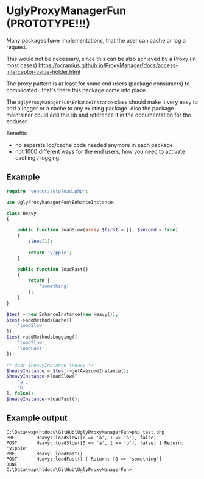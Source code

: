 
# UglyProxyManagerFun (PROTOTYPE!!!)

Many packages have implementations, that the user can cache or log a request.


This would not be necessary, since this can be also achieved by a Proxy (in most cases)
https://ocramius.github.io/ProxyManager/docs/access-interceptor-value-holder.html


The proxy pattern is at least for some end users (package consumers) to complicated...that's there this package come into place.


The `UglyProxyManagerFun\EnhanceInstance` class should make it very easy to add a logger or a cache to any existing package.
Also the package maintainer could add this lib and reference it in the documentation for the enduser


Benefits
- no seperate log/cache code needed anymore in each package
- not 1000 different ways for the end users, how you need to activate caching / logging 


## Example
```php
require 'vendor/autoload.php';

use UglyProxyManagerFun\EnhanceInstance;

class Heavy
{

    public function loadSlow(array $first = [], $second = true)
    {
        sleep(1);
        
        return 'yippie';
    }

    public function loadFast()
    {
        return [
            'something'
        ];
    }
}

$test = new EnhanceInstance(new Heavy());
$test->addMethodsCache([
    'loadSlow'
]);
$test->addMethodsLogging([
    'loadSlow',
    'loadFast'
]);

/* @var $heavyInstance \Heavy */
$heavyInstance = $test->getAwesomeInstance();
$heavyInstance->loadSlow([
    'a',
    'b'
], false);
$heavyInstance->loadFast();

```

## Example output

```cli
C:\Data\wap\htdocs\GitHub\UglyProxyManagerFun>php test.php
PRE        Heavy::loadSlow([0 => 'a', 1 => 'b'], false)
POST       Heavy::loadSlow([0 => 'a', 1 => 'b'], false) | Return: 'yippie'
PRE        Heavy::loadFast()
POST       Heavy::loadFast() | Return: [0 => 'something']
DONE
C:\Data\wap\htdocs\GitHub\UglyProxyManagerFun>
```
